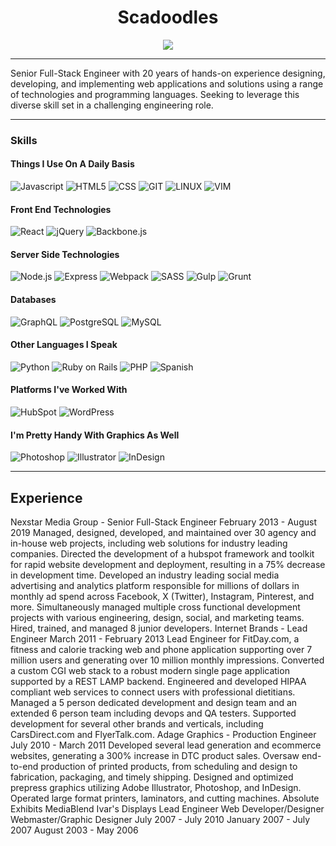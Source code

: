 <div align="center">
  <h1>Scadoodles</h1>
  <a href="https://linkedin.com/in/scadoodles"><img src="https://img.shields.io/badge/LinkedIn-0077B5?style=for-the-badge&logo=Linkedin&logoColor=white" /></a>
</div>
<hr>
<p>Senior Full-Stack Engineer with 20 years of hands-on experience designing, developing, and implementing web applications and solutions using a range of technologies and programming languages. Seeking to leverage this diverse skill set in a challenging engineering role.</p>
<hr>
<h3>Skills</h3>
<h4>Things I Use On A Daily Basis</h4>

![Javascript](https://img.shields.io/badge/-Javascript-F7DF1E?style=for-the-badge&logo=javascript&logoColor=white)
![HTML5](https://img.shields.io/badge/-HTML-E34F26?style=for-the-badge&logo=html5&logoColor=white)
![CSS](https://img.shields.io/badge/-CSS-1572B6?style=for-the-badge&logo=css3&logoColor=white)
![GIT](https://img.shields.io/badge/-GIT-F05032?style=for-the-badge&logo=git&logoColor=white)
![LINUX](https://img.shields.io/badge/-Linux-FCC624?style=for-the-badge&logo=linux&logoColor=white)
![VIM](https://img.shields.io/badge/-VIM-019733?style=for-the-badge&logo=vim&logoColor=white)

<h4>Front End Technologies</h4>

![React](https://img.shields.io/badge/-React-61DAFB?style=for-the-badge&logo=react&logoColor=white) <!--
![Angular](https://img.shields.io/badge/-Angular-0F0F11?style=for-the-badge&logo=angular&logoColor=white)
![Vue.js](https://img.shields.io/badge/-Vue.js-4FC08D?style=for-the-badge&logo=vuedotjs&logoColor=white) -->
![jQuery](https://img.shields.io/badge/-jQuery-0769AD?style=for-the-badge&logo=jquery&logoColor=white)
![Backbone.js](https://img.shields.io/badge/-Backbone-0071B5?style=for-the-badge&logo=backbonedotjs&logoColor=white)

<h4>Server Side Technologies</h4>

![Node.js](https://img.shields.io/badge/-Node.js-339933?style=for-the-badge&logo=nodedotjs&logoColor=white)
![Express](https://img.shields.io/badge/-Express-000000?style=for-the-badge&logo=express&logoColor=white) <!--
![Apollo](https://img.shields.io/badge/-Apollo-311C87?style=for-the-badge&logo=apollographql&logoColor=white) -->
![Webpack](https://img.shields.io/badge/-Webpack-8DD6F9?style=for-the-badge&logo=webpack&logoColor=white)
![SASS](https://img.shields.io/badge/-SASS-CC6699?style=for-the-badge&logo=sass&logoColor=white)
![Gulp](https://img.shields.io/badge/-Gulp-CF4647?style=for-the-badge&logo=gulp&logoColor=white)
![Grunt](https://img.shields.io/badge/-Grunt-FAA918?style=for-the-badge&logo=grunt&logoColor=white)
<!--
<h4>Cloud Certifications</h4>

![AWS](https://img.shields.io/badge/AWS-Certified_Cloud_Practitioner-232F3E?style=for-the-badge&color=FF9900&logo=amazonaws&logoColor=white)
![GCP](https://img.shields.io/badge/GCP-Associate_Cloud_Engineer-4285F4?style=for-the-badge&logo=googlecloud&logoColor=white) -->

<h4>Databases</h4>

![GraphQL](https://img.shields.io/badge/-GraphQL-E10098?style=for-the-badge&logo=graphql&logoColor=white)
![PostgreSQL](https://img.shields.io/badge/-PostgreSQL-4169E1?style=for-the-badge&logo=postgresql&logoColor=white) <!--
![MongoDB](https://img.shields.io/badge/-MongoDB-47A248?style=for-the-badge&logo=mongodb&logoColor=white)
![Redis](https://img.shields.io/badge/-Redis-DC382D?style=for-the-badge&logo=redis&logoColor=white) -->
![MySQL](https://img.shields.io/badge/-MySQL-4479A1?style=for-the-badge&logo=MySQL&logoColor=white)

<h4>Other Languages I Speak</h4>

<!-- ![TypeScript](https://img.shields.io/badge/-TypeScript-3178C6?style=for-the-badge&logo=typescript&logoColor=white) -->
![Python](https://img.shields.io/badge/-Python-3776AB?style=for-the-badge&logo=python&logoColor=white)
![Ruby on Rails](https://img.shields.io/badge/-Ruby_on_Rails-D30001?style=for-the-badge&logo=rubyonrails&logoColor=white)
![PHP](https://img.shields.io/badge/-PHP-777BB4?style=for-the-badge&logo=php&logoColor=white)
![Spanish](https://img.shields.io/badge/-Spanish-58CC02?style=for-the-badge&logo=duolingo&logoColor=white)

<h4>Platforms I've Worked With</h4>

![HubSpot](https://img.shields.io/badge/-HubSpot-FF7A59?style=for-the-badge&logo=hubspot&logoColor=white)
![WordPress](https://img.shields.io/badge/-WordPress-21759B?style=for-the-badge&logo=wordpress&logoColor=white)

<h4>I'm Pretty Handy With Graphics As Well</h4>

![Photoshop](https://img.shields.io/badge/-Photoshop-31A8FF?style=for-the-badge&logo=adobephotoshop&logoColor=white)
![Illustrator](https://img.shields.io/badge/-Illustrator-FF9A00?style=for-the-badge&logo=adobeillustrator&logoColor=white)
![InDesign](https://img.shields.io/badge/-InDesign-FF3366?style=for-the-badge&logo=adobeindesign&logoColor=white)

<hr>
<h2>Experience</h2>

Nexstar Media Group - Senior Full-Stack Engineer
February 2013 - August 2019
Managed, designed, developed, and maintained over 30 agency and in-house web projects, including web solutions for industry leading companies.
Directed the development of a hubspot framework and toolkit for rapid website development and deployment, resulting in a 75% decrease in development time.
Developed an industry leading social media advertising and analytics platform responsible for millions of dollars in monthly ad spend across Facebook, X (Twitter), Instagram, Pinterest, and more.
Simultaneously managed multiple cross functional development projects with various engineering, design, social, and marketing teams.
Hired, trained, and managed 8 junior developers.
Internet Brands - Lead Engineer
March 2011 - February 2013
Lead Engineer for FitDay.com, a fitness and calorie tracking web and phone application supporting over 7 million users and generating over 10 million monthly impressions.
Converted a custom CGI web stack to a robust modern single page application supported by a REST LAMP backend.
Engineered and developed HIPAA compliant web services to connect users with professional dietitians.
Managed a 5 person dedicated development and design team and an extended 6 person team including devops and QA testers.
Supported development for several other brands and verticals, including CarsDirect.com and FlyerTalk.com.
Adage Graphics - Production Engineer
July 2010 - March 2011
Developed several lead generation and ecommerce websites, generating a 300% increase in DTC product sales.
Oversaw end-to-end production of printed products, from scheduling and design to fabrication, packaging, and timely shipping.
Designed and optimized prepress graphics utilizing Adobe Illustrator, Photoshop, and InDesign.
Operated large format printers, laminators, and cutting machines.
Absolute Exhibits	MediaBlend	Ivar's Displays
Lead Engineer	Web Developer/Designer	Webmaster/Graphic Designer
July 2007 - July 2010	January 2007 - July 2007	August 2003 - May 2006
